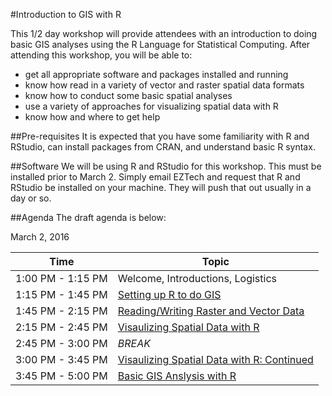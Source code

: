 #Introduction to GIS with R

This 1/2 day workshop will provide attendees with an introduction to doing basic GIS analyses using the R Language for Statistical Computing.  After attending this workshop, you will be able to:

- get all appropriate software and packages installed and running
- know how read in a variety of vector and raster spatial data formats
- know how to conduct some basic spatial analyses
- use a variety of approaches for visualizing spatial data with R
- know how and where to get help

##Pre-requisites
It is expected that you have some familiarity with R and RStudio, can install packages from CRAN, and understand basic R syntax.

##Software
We will be using R and RStudio for this workshop.  This must be installed prior to March 2.  Simply email EZTech and request that R and RStudio be installed on your machine.  They will push that out usually in a day or so.

##Agenda
The draft agenda is below:

March 2, 2016

| Time             | Topic                                                                 |
|------------------|-----------------------------------------------------------------------|
|1:00 PM - 1:15 PM | Welcome, Introductions, Logistics                                     |
|1:15 PM - 1:45 PM | [Setting up R to do GIS](lessons/01_gis_r_setup.md)                   |
|1:45 PM - 2:15 PM | [Reading/Writing Raster and Vector Data](02_read_in_gis_data.md)      |
|2:15 PM - 2:45 PM | [Visaulizing Spatial Data with R](03_visualize_gis_data.md)           |
|2:45 PM - 3:00 PM | *BREAK*                                                               |
|3:00 PM - 3:45 PM | [Visaulizing Spatial Data with R: Continued](03_visualize_gis_data.md)|
|3:45 PM - 5:00 PM | [Basic GIS Anslysis with R](04_analyze_gis_data.md)                   |

